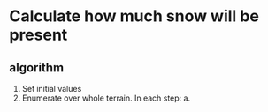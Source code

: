 # Calculate how much snow will be present

## algorithm
1. Set initial values
2. Enumerate over whole terrain. In each step:
    a. 